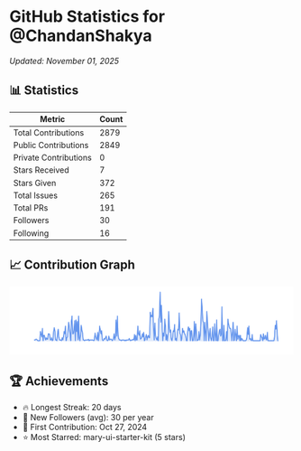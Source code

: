 # GitHub Statistics for @ChandanShakya
*Updated: November 01, 2025*

## 📊 Statistics
| Metric | Count |
|--------|--------|
| Total Contributions | 2879 |
| Public Contributions | 2849 |
| Private Contributions | 0 |
| Stars Received | 7 |
| Stars Given | 372 |
| Total Issues | 265 |
| Total PRs | 191 |
| Followers | 30 |
| Following | 16 |

## 📈 Contribution Graph

![Contribution Graph](./contribution_graph.png)

## 🏆 Achievements

- 🔥 Longest Streak: 20 days
- 👥 New Followers (avg): 30 per year
- 📅 First Contribution: Oct 27, 2024
- ⭐ Most Starred: mary-ui-starter-kit (5 stars)
